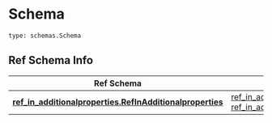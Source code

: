 # Schema
```
type: schemas.Schema
```

## Ref Schema Info
Ref Schema | Input Type | Output Type
---------- | ---------- | -----------
[**ref_in_additionalproperties.RefInAdditionalproperties**](../../../../../../../../../components/schema/ref_in_additionalproperties.md) | [ref_in_additionalproperties.RefInAdditionalpropertiesDictInput](../../../../../../../../../components/schema/ref_in_additionalproperties.md#refinadditionalpropertiesdictinput), [ref_in_additionalproperties.RefInAdditionalpropertiesDict](../../../../../../../../../components/schema/ref_in_additionalproperties.md#refinadditionalpropertiesdict) | [ref_in_additionalproperties.RefInAdditionalpropertiesDict](../../../../../../../../../components/schema/ref_in_additionalproperties.md#refinadditionalpropertiesdict)
